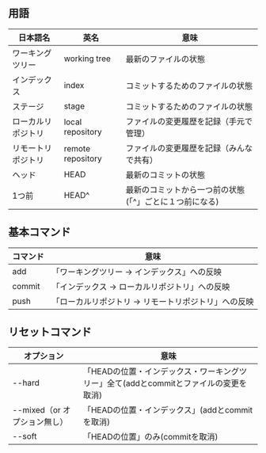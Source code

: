 ## 用語

日本語名 | 英名 | 意味
--- | --- | ---
ワーキングツリー | working tree | 最新のファイルの状態
インデックス | index | コミットするためのファイルの状態
ステージ | stage | コミットするためのファイルの状態
ローカルリポジトリ | local repository | ファイルの変更履歴を記録（手元で管理）
リモートリポジトリ | remote repository | ファイルの変更履歴を記録（みんなで共有）
ヘッド | HEAD | 最新のコミットの状態
1つ前 | HEAD^ | 最新のコミットから一つ前の状態(「^」ごとに１つ前になる)

## 基本コマンド

コマンド | 意味
--- | ---
add | 「ワーキングツリー → インデックス」への反映
commit | 「インデックス → ローカルリポジトリ」への反映
push | 「ローカルリポジトリ → リモートリポジトリ」への反映

## リセットコマンド

オプション | 意味
--- | ---
--hard | 「HEADの位置・インデックス・ワーキングツリー」全て(addとcommitとファイルの変更を取消)
--mixed（or オプション無し） | 「HEADの位置・インデックス」(addとcommitを取消)
--soft | 「HEADの位置」のみ(commitを取消)
